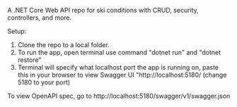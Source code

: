A .NET Core Web API repo for ski conditions with CRUD, security, controllers, and more. 

Setup: 
1. Clone the repo to a local folder. 
2. To run the app, open terminal use command "dotnet run" and "dotnet restore"
3. Terminal will specify what localhost port the app is running on, paste this in your browser to view Swagger UI "http://localhost:5180/ (change 5180 to your port)

To view OpenAPI spec, go to http://localhost:5180/swagger/v1/swagger.json
